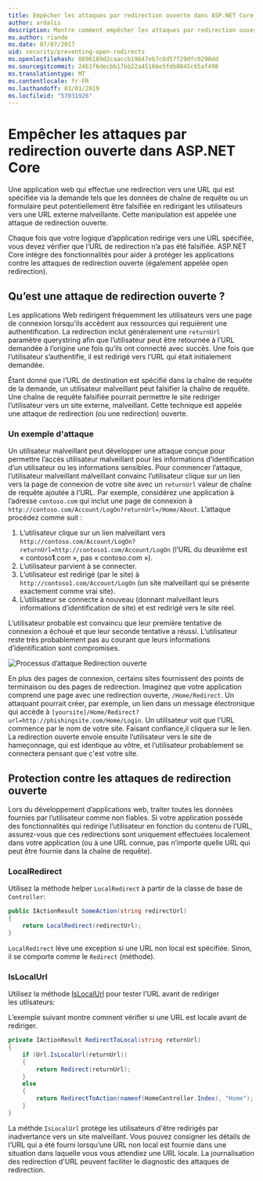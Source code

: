```yaml
---
title: Empêcher les attaques par redirection ouverte dans ASP.NET Core
author: ardalis
description: Montre comment empêcher les attaques par redirection ouverte par rapport à une application ASP.NET Core
ms.author: riande
ms.date: 07/07/2017
uid: security/preventing-open-redirects
ms.openlocfilehash: 0896189d2caaccb19647eb7c6d57f29dfc0290dd
ms.sourcegitcommit: 24b1f6decbb17bb22a45166e5fdb0845c65af498
ms.translationtype: MT
ms.contentlocale: fr-FR
ms.lasthandoff: 03/01/2019
ms.locfileid: "57031926"
---
```

# <a name="prevent-open-redirect-attacks-in-aspnet-core"></a>Empêcher les attaques par redirection ouverte dans ASP.NET Core

Une application web qui effectue une redirection vers une URL qui est spécifiée via la demande tels que les données de chaîne de requête ou un formulaire peut potentiellement être falsifiée en redirigant les utilisateurs vers une URL externe malveillante. Cette manipulation est appelée une attaque de redirection ouverte.

Chaque fois que votre logique d’application redirige vers une URL spécifiée, vous devez vérifier que l’URL de redirection n’a pas été falsifiée. ASP.NET Core intègre des fonctionnalités pour aider à protéger les applications contre les attaques de redirection ouverte (également appelée open redirection).

## <a name="what-is-an-open-redirect-attack"></a>Qu’est une attaque de redirection ouverte ?

Les applications Web redirigent fréquemment les utilisateurs vers une page de connexion lorsqu’ils accèdent aux ressources qui requièrent une authentification. La redirection inclut généralement une `returnUrl` paramètre querystring afin que l’utilisateur peut être retournée à l’URL demandée à l’origine une fois qu’ils ont connecté avec succès. Une fois que l’utilisateur s’authentifie, il est redirigé vers l’URL qui était initialement demandée.

Étant donné que l’URL de destination est spécifié dans la chaîne de requête de la demande, un utilisateur malveillant peut falsifier la chaîne de requête. Une chaîne de requête falsifiée pourrait permettre le site rediriger l’utilisateur vers un site externe, malveillant. Cette technique est appelée une attaque de redirection (ou une redirection) ouverte.

### <a name="an-example-attack"></a>Un exemple d'attaque

Un utilisateur malveillant peut développer une attaque conçue pour permettre l’accès utilisateur malveillant pour les informations d’identification d’un utilisateur ou les informations sensibles. Pour commencer l’attaque, l’utilisateur malveillant malveillant convainc l’utilisateur clique sur un lien vers la page de connexion de votre site avec un `returnUrl` valeur de chaîne de requête ajoutée à l’URL. Par exemple, considérez une application à l’adresse `contoso.com` qui inclut une page de connexion à `http://contoso.com/Account/LogOn?returnUrl=/Home/About`. L’attaque procédez comme suit :

1. L’utilisateur clique sur un lien malveillant vers `http://contoso.com/Account/LogOn?returnUrl=http://contoso1.com/Account/LogOn` (l’URL du deuxième est « contoso**1**.com », pas « contoso.com »).
2. L’utilisateur parvient à se connecter.
3. L’utilisateur est redirigé (par le site) à `http://contoso1.com/Account/LogOn` (un site malveillant qui se présente exactement comme vrai site).
4. L’utilisateur se connecte à nouveau (donnant malveillant leurs informations d’identification de site) et est redirigé vers le site réel.

L’utilisateur probable est convaincu que leur première tentative de connexion a échoué et que leur seconde tentative a réussi. L’utilisateur reste très probablement pas au courant que leurs informations d’identification sont compromises.

![Processus d’attaque Redirection ouverte](preventing-open-redirects/_static/open-redirection-attack-process.png)

En plus des pages de connexion, certains sites fournissent des points de terminaison ou des pages de redirection. Imaginez que votre application comprend une page avec une redirection ouverte, `/Home/Redirect`. Un attaquant pourrait créer, par exemple, un lien dans un message électronique qui accède à `[yoursite]/Home/Redirect?url=http://phishingsite.com/Home/Login`. Un utilisateur voit que l’URL commence par le nom de votre site. Faisant confiance,il cliquera sur le lien. La redirection ouverte envoie ensuite l’utilisateur vers le site de hameçonnage, qui est identique au vôtre, et l’utilisateur probablement se connectera pensant que c'est votre site.

## <a name="protecting-against-open-redirect-attacks"></a>Protection contre les attaques de redirection ouverte

Lors du développement d’applications web, traiter toutes les données fournies par l’utilisateur comme non fiables. Si votre application possède des fonctionnalités qui redirige l’utilisateur en fonction du contenu de l’URL, assurez-vous que ces redirections sont uniquement effectuées localement dans votre application (ou à une URL connue, pas n’importe quelle URL qui peut être fournie dans la chaîne de requête).

### <a name="localredirect"></a>LocalRedirect

Utilisez la méthode helper `LocalRedirect` à partir de la classe de base de `Controller`:

```csharp
public IActionResult SomeAction(string redirectUrl)
{
    return LocalRedirect(redirectUrl);
}
```

`LocalRedirect` lève une exception si une URL non local est spécifiée. Sinon, il se comporte comme le `Redirect` (méthode).

### <a name="islocalurl"></a>IsLocalUrl

Utilisez la méthode [IsLocalUrl](/dotnet/api/Microsoft.AspNetCore.Mvc.IUrlHelper?view=aspnetcore-2.0#Microsoft_AspNetCore_Mvc_IUrlHelper_IsLocalUrl_System_String_) pour tester l’URL avant de rediriger les utlisateurs:

L’exemple suivant montre comment vérifier si une URL est locale avant de rediriger.

```csharp
private IActionResult RedirectToLocal(string returnUrl)
{
    if (Url.IsLocalUrl(returnUrl))
    {
        return Redirect(returnUrl);
    }
    else
    {
        return RedirectToAction(nameof(HomeController.Index), "Home");
    }
}
```

La méthde `IsLocalUrl` protège les utilisateurs d'être redirigés par inadvertance vers un site malveillant. Vous pouvez consigner les détails de l’URL qui a été fourni lorsqu’une URL non local est fournie dans une situation dans laquelle vous vous attendiez une URL locale. La journalisation des redirection d'URL peuvent faciliter le diagnostic des attaques de redirection.
